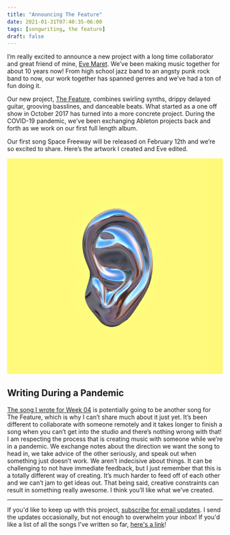 ```yaml
---
title: "Announcing The Feature"
date: 2021-01-31T07:40:35-06:00
tags: [songwriting, the feature]
draft: false
---
```


I’m really excited to announce a new project with a long time collaborator and great friend of mine, [Eve Maret](https://www.evemaret.com/). We’ve been making music together for about 10 years now! From high school jazz band to an angsty punk rock band to now, our work together has spanned genres and we’ve had a ton of fun doing it.

<!--more-->

Our new project, [The Feature](https://thefeaturemusic.bandcamp.com/), combines swirling synths, drippy delayed guitar, grooving basslines, and danceable beats. What started as a one off show in October 2017 has turned into a more concrete project. During the COVID-19 pandemic, we’ve been exchanging Ableton projects back and forth as we work on our first full length album.

Our first song Space Freeway will be released on February 12th and we’re so excited to share. Here’s the artwork I created and Eve edited.

![Space Freeway by The Feature](https://github.com/adriennefranke/writingasongaweek/blob/main/assets/space_freeway.jpg?raw=true)
## Writing During a Pandemic

[The song I wrote for Week 04](https://writingasongaweek.com/posts/2021-epochs/) is potentially going to be another song for The Feature, which is why I can’t share much about it just yet. It’s been different to collaborate with someone remotely and it takes longer to finish a song when you can’t get into the studio and there’s nothing wrong with that! I am respecting the process that is creating music with someone while we’re in a pandemic. We exchange notes about the direction we want the song to head in, we take advice of the other seriously, and speak out when something just doesn’t work. We aren’t indecisive about things. It can be challenging to not have immediate feedback, but I just remember that this is a totally different way of creating. It’s much harder to feed off of each other and we can’t jam to get ideas out. That being said, creative constraints can result in something really awesome. I think you’ll like what we’ve created.

* * *

If you'd like to keep up with this project, [subscribe for email updates](https://tinyletter.com/writingasongaweek). I send the updates occasionally, but not enough to overwhelm your inbox! If you'd like a list of all the songs I've written so far, [here's a link](https://writingasongaweek.com/posts/2021-epochs/)!
